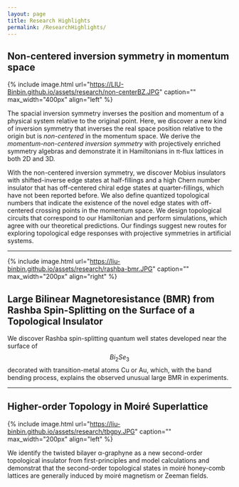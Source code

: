 ```yaml
---
layout: page
title: Research Highlights
permalink: /ResearchHighlights/
---
```


## Non-centered inversion symmetry in momentum space <br />
{% include image.html url="https://LIU-Binbin.github.io/assets/research/non-centerBZ.JPG" caption="" max_width="400px" align="left" %}
<!--We discovered non-centered inversion symmetries in the momentum space from projective
symmetry algebras, identified and characterized novel twisted inverse topological edge
states with off-centered crossing points in the momentum space, distinct from edge
states protected by the normal inversion symmetry. Designed topological circuits to
simulate the nontrivial states.-->

The spacial inversion symmetry inverses the position and momentum of a physical system relative to the original point. Here,
we discover a new kind of inversion symmetry that inverses the real space position relative to the
origin but is _non-centered_ in the momentum space. We derive the _momentum-non-centered inversion
symmetry_ with projectively enriched symmetry algebras and demonstrate it in Hamiltonians in
π-flux lattices in both 2D and 3D. 

With the non-centered inversion symmetry, we discover Mobius insulators with shifted-inverse
edge states at half-fillings and a high Chern number insulator that has off-centered chiral edge
states at quarter-fillings, which have not been reported before. We also define quantized topological
numbers that indicate the existence of the novel edge states with off-centered crossing points in the
momentum space. We design topological circuits that correspond to our Hamiltonian and perform
simulations, which agree with our theoretical predictions. Our findings suggest new routes for
exploring topological edge responses with projective symmetries in artificial systems.

***
{% include image.html url="https://liu-binbin.github.io/assets/research/rashba-bmr.JPG" caption="" max_width="200px" align="right" %} <br />
## Large Bilinear Magnetoresistance (BMR) from Rashba Spin-Splitting on the Surface of a Topological Insulator <br />
We discover Rashba spin-splitting quantum well states developed near the surface of $$Bi_2Se_3$$ decorated with transition-metal atoms Cu or Au, which, with the band bending process, explains the observed unusual large BMR in experiments. <br />

***

## Higher-order Topology in Moiré Superlattice <br />
{% include image.html url="https://liu-binbin.github.io/assets/research/tbgpy.JPG" caption="" max_width="200px" align="left" %}

We identify the twisted bilayer α-graphyne as a new second-order topological insulator from first-principles and model calculations and demonstrat that the second-order topological states in moiré honey-comb lattices are generally induced by moiré magnetism or Zeeman fields.



